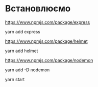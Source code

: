 # Встановлюємо

https://www.npmjs.com/package/express

yarn add express

https://www.npmjs.com/package/helmet

yarn add helmet

https://www.npmjs.com/package/nodemon

yarn add -D nodemon

yarn start
